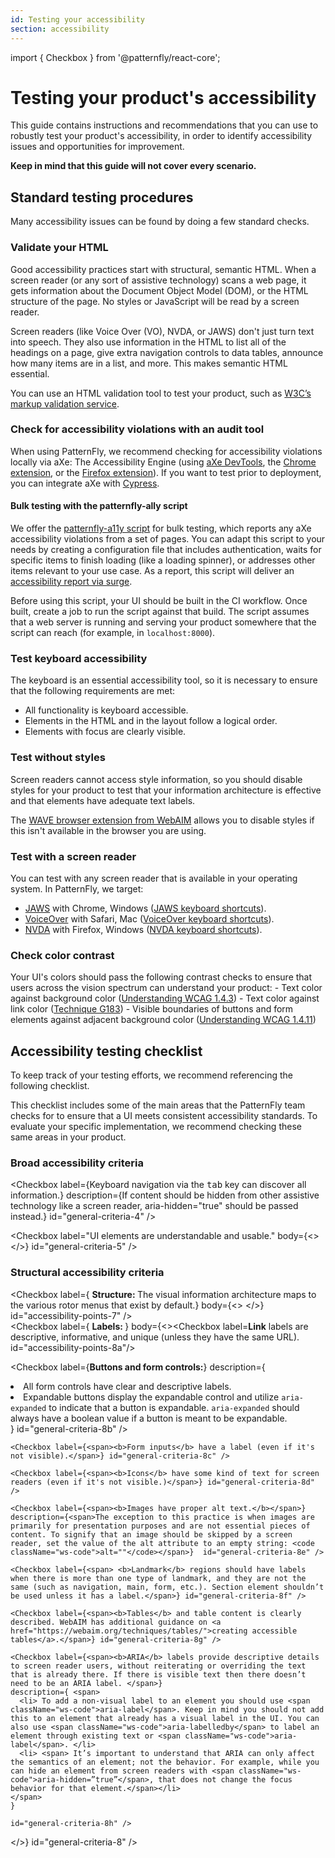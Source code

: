 ```yaml
---
id: Testing your accessibility
section: accessibility
---
```

import { Checkbox } from '@patternfly/react-core';

# Testing your product's accessibility 

This guide contains instructions and recommendations that you can use to robustly test your product's accessibility, in order to identify accessibility issues and opportunities for improvement.  

**Keep in mind that this guide will not cover every scenario.**

## Standard testing procedures 

Many accessibility issues can be found by doing a few standard checks. 

### Validate your HTML

Good accessibility practices start with structural, semantic HTML. When a screen reader (or any sort of assistive technology) scans a web page, it gets information about the Document Object Model (DOM), or the HTML structure of the page. No styles or JavaScript will be read by a screen reader. 

Screen readers (like Voice Over (VO), NVDA, or JAWS) don't just turn text into speech. They also use information in the HTML to list all of the headings on a page, give extra navigation controls to data tables, announce how many items are in a list, and more. This makes semantic HTML essential. 

You can use an HTML validation tool to test your product, such as [W3C’s markup validation service](https://validator.w3.org/). 

### Check for accessibility violations with an audit tool

When using PatternFly, we recommend checking for accessibility violations locally via aXe: The Accessibility Engine (using [aXe DevTools](https://www.deque.com/axe/devtools/), the [Chrome extension](https://chrome.google.com/webstore/detail/axe-devtools-web-accessib/lhdoppojpmngadmnindnejefpokejbdd), or the [Firefox extension](https://addons.mozilla.org/en-US/firefox/addon/axe-devtools/)). If you want to test prior to deployment, you can integrate aXe with [Cypress](https://www.cypress.io/).
 
#### Bulk testing with the patternfly-ally script

We offer the [patternfly-a11y script](https://github.com/patternfly/patternfly-a11y) for bulk testing, which reports any aXe accessibility violations from a set of pages. You can adapt this script to your needs by creating a configuration file that includes authentication, waits for specific items to finish loading (like a loading spinner), or addresses other items relevant to your use case. As a report, this script will deliver an [accessibility report via surge](http://a11y-os.surge.sh/). 

Before using this script, your UI should be built in the CI workflow. Once built, create a job to run the script against that build. The script assumes that a web server is running and serving your product somewhere that the script can reach (for example, in `localhost:8000`). 

### Test keyboard accessibility

The keyboard is an essential accessibility tool, so it is necessary to ensure that the following requirements are met: 

- All functionality is keyboard accessible.
- Elements in the HTML and in the layout follow a logical order.
- Elements with focus are clearly visible.

### Test without styles

Screen readers cannot access style information, so you should disable styles for your product to test that your information architecture is effective and that elements have adequate text labels.

The [WAVE browser extension from WebAIM](/wave.webaim.org/extension/) allows you to disable styles if this isn't available in the browser you are using.

### Test with a screen reader 

You can test with any screen reader that is available in your operating system. In PatternFly, we target:
  - [JAWS](https://www.freedomscientific.com/products/software/jaws/) with Chrome, Windows ([JAWS keyboard shortcuts](//dequeuniversity.com/screenreaders/jaws-keyboard-shortcuts)).
  - [VoiceOver](https://support.apple.com/guide/voiceover/welcome/mac) with Safari, Mac ([VoiceOver keyboard shortcuts](//dequeuniversity.com/screenreaders/voiceover-keyboard-shortcuts)).
  - [NVDA](https://www.nvaccess.org/download/) with Firefox, Windows ([NVDA keyboard shortcuts](//dequeuniversity.com/screenreaders/nvda-keyboard-shortcuts)).

### Check color contrast

Your UI's colors should pass the following contrast checks to ensure that users across the vision spectrum can understand your product:
    - Text color against background color ([Understanding WCAG 1.4.3](//www.w3.org/WAI/WCAG21/Understanding/contrast-minimum.html))
    - Text color against link color ([Technique G183](//www.w3.org/TR/WCAG20-TECHS/G183.html))
    - Visible boundaries of buttons and form elements against adjacent background color ([Understanding WCAG 1.4.11](//www.w3.org/WAI/WCAG21/Understanding/non-text-contrast.html))

## Accessibility testing checklist

To keep track of your testing efforts, we recommend referencing the following checklist.

This checklist includes some of the main areas that the PatternFly team checks for to ensure that a UI meets consistent accessibility standards. To evaluate your specific implementation, we recommend checking these same areas in your product. 

### Broad accessibility criteria

<Checkbox label="Rotor navigation can discover all information." id="general-criteria-1" /> 

<Checkbox label="Shortcut navigation can discover all information."  description="For example, a keyboard shortcut that navigates between all headings on a page should discover all intended headings." id="general-criteria-2" />

<Checkbox label="Cursor navigation can discover all applicable information." description="Some assistive technologies will have their own means of navigation and focus management. For example, VoiceOver uses a 'VO' key plus right or left arrow keys to navigate a page. This may be different from conventional keyboard navigation." id="general-criteria-3" />

<Checkbox label={<span>Keyboard navigation via the <kbd>tab</kbd> key can discover all information.</span>} description={<span>If content should be hidden from other assistive technology like a screen reader, <span className="ws-code">aria-hidden="true"</span> should be passed instead.</span>} id="general-criteria-4" />

<Checkbox label="UI elements are understandable and usable." body={<><Checkbox label="When you navigate to an element by keyboard or other assistive technology, you can easily understand and use the item." id="general-criteria-5a" /> <Checkbox label="The flow of information makes sense when navigating." description="Assistive technology (like screen readers) navigate the page in DOM order. If you use CSS to visually reposition elements, they may be announced in a nonsensical sequence. If you need something to appear earlier in the page, try to physically move it earlier in the DOM instead.
" id="general-criteria-5b" /></>} id="general-criteria-5" /> <br/>

### Structural accessibility criteria

<Checkbox label={<span> <b> Structure: </b> The visual information architecture maps to the various rotor menus that exist by default.</span>} body={<><Checkbox label="Rotor has descriptive and concise headings, landmarks, links, form controls, tables, and other elements." id="accessibility-points-7a" />
<Checkbox label="Heading levels convey structure/content and do not skip levels." description="A common practice is to use a single h1 for the primary headline or logo on a page, h2s for designating major sections, and h3s for supporting sections." id="accessibility-points-7b" />
<Checkbox label="Landmarks" id="accessibility-points-7c" />
<Checkbox label="Links" id="accessibility-points-7d" />
<Checkbox label="Form controls" id="accessibility-points-7e" />
<Checkbox label="Tables" id="accessibility-points-7f" /></>}  id="accessibility-points-7" />
<br/>
<Checkbox label={<span> <b> Labels: </b> </span>} body={<><Checkbox label=<span><b>Link</b> labels  are descriptive, informative, and unique (unless they have the same URL).</span> id="accessibility-points-8a"/> 

  <Checkbox label={<span><b>Buttons and form controls:</b></span>} description={ <span>
    <li> All form controls have clear and descriptive labels. </li>
    <li> Expandable buttons display the expandable control and utilize <code className="ws-code">aria-expanded</code> to indicate that a button is expandable. <code className="ws-code">aria-expanded</code> should always have a boolean value if a button is meant to be expandable. </li>
  </span>
  }
  id="general-criteria-8b" />
    
    <Checkbox label={<span><b>Form inputs</b> have a label (even if it's not visible).</span>} id="general-criteria-8c" />
    
    <Checkbox label={<span><b>Icons</b> have some kind of text for screen readers (even if it's not visible.)</span>} id="general-criteria-8d" />

    <Checkbox label={<span><b>Images have proper alt text.</b></span>} description={<span>The exception to this practice is when images are primarily for presentation purposes and are not essential pieces of content. To signify that an image should be skipped by a screen reader, set the value of the alt attribute to an empty string: <code className="ws-code">alt=""</code></span>}  id="general-criteria-8e" />

    <Checkbox label={<span> <b>Landmark</b> regions should have labels when there is more than one type of landmark, and they are not the same (such as navigation, main, form, etc.). Section element shouldn’t be used unless it has a label.</span>} id="general-criteria-8f" />

    <Checkbox label={<span><b>Tables</b> and table content is clearly described. WebAIM has additional guidance on <a href="https://webaim.org/techniques/tables/">creating accessible tables</a>.</span>} id="general-criteria-8g" />

    <Checkbox label={<span><b>ARIA</b> labels provide descriptive details to screen reader users, without reiterating or overriding the text that is already there. If there is visible text then there doesn’t need to be an ARIA label. </span>} 
    description={ <span>
      <li> To add a non-visual label to an element you should use <span className="ws-code">aria-label</span>. Keep in mind you should not add this to an element that already has a visual label in the UI. You can also use <span className="ws-code">aria-labelledby</span> to label an element through existing text or <span className="ws-code">aria-label</span>. </li>
      <li> <span> It’s important to understand that ARIA can only affect the semantics of an element; not the behavior. For example, while you can hide an element from screen readers with <span className="ws-code">aria-hidden=”true”</span>, that does not change the focus behavior for that element.</span></li>
    </span>
    }
    
    id="general-criteria-8h" />

</>}  id="general-criteria-8" />
